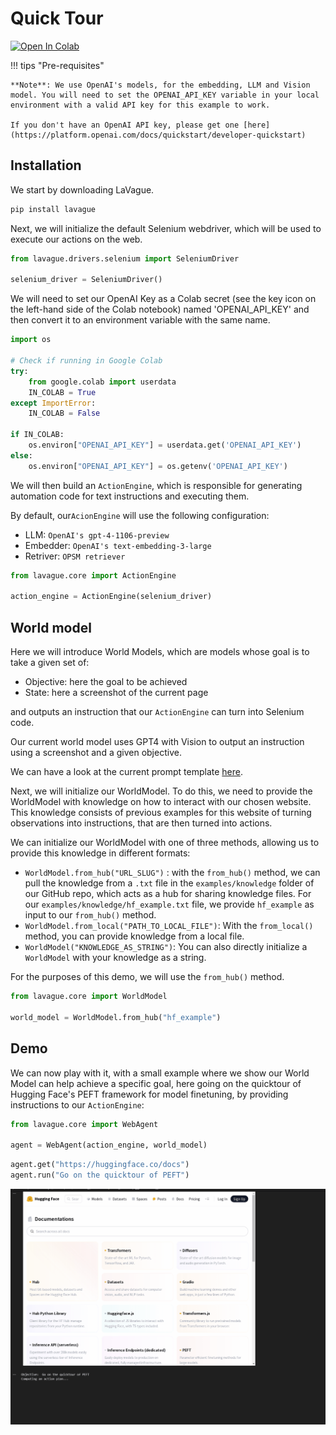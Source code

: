 # Quick Tour

<a target="_blank" href="https://colab.research.google.com/github/lavague-ai/LaVague/blob/main/docs/docs/get-started/quick-tour-notebook/quick-tour.ipynb">
<img src="https://colab.research.google.com/assets/colab-badge.svg" alt="Open In Colab"></a>

!!! tips "Pre-requisites"

    **Note**: We use OpenAI's models, for the embedding, LLM and Vision model. You will need to set the OPENAI_API_KEY variable in your local environment with a valid API key for this example to work.

    If you don't have an OpenAI API key, please get one [here](https://platform.openai.com/docs/quickstart/developer-quickstart)

## Installation

We start by downloading LaVague.

```bash
pip install lavague
```

Next, we will initialize the default Selenium webdriver, which will be used to execute our actions on the web.

```python
from lavague.drivers.selenium import SeleniumDriver

selenium_driver = SeleniumDriver()
```

We will need to set our OpenAI Key as a Colab secret (see the key icon on the left-hand side of the Colab notebook) named 'OPENAI_API_KEY' and then convert it to an environment variable with the same name.

```python
import os

# Check if running in Google Colab
try:
    from google.colab import userdata
    IN_COLAB = True
except ImportError:
    IN_COLAB = False

if IN_COLAB:
    os.environ["OPENAI_API_KEY"] = userdata.get('OPENAI_API_KEY')
else:
    os.environ["OPENAI_API_KEY"] = os.getenv('OPENAI_API_KEY')
```

We will then build an `ActionEngine`, which is responsible for generating automation code for text instructions and executing them.

By default, our`AcionEngine` will use the following configuration:
- LLM: `OpenAI's gpt-4-1106-preview`
- Embedder: `OpenAI's text-embedding-3-large`
- Retriver: `OPSM retriever`

```python
from lavague.core import ActionEngine

action_engine = ActionEngine(selenium_driver)
```

## World model

Here we will introduce World Models, which are models whose goal is to take a given set of:
- Objective: here the goal to be achieved
- State: here a screenshot of the current page

and outputs an instruction that our `ActionEngine` can turn into Selenium code.

Our current world model uses GPT4 with Vision to output an instruction using a screenshot and a given objective.

We can have a look at the current prompt template [here](https://github.com/lavague-ai/LaVague/blob/main/lavague-core/lavague/core/world_model.py#L77).

Next, we will initialize our WorldModel. To do this, we need to provide the WorldModel with knowledge on how to interact with our chosen website. This knowledge consists of  previous examples for this website of turning observations into instructions, that are then turned into actions.

We can initialize our WorldModel with one of three methods, allowing us to provide this knowledge in different formats:
- `WorldModel.from_hub("URL_SLUG")` : with the `from_hub()` method, we can pull the knowledge from a `.txt` file in the `examples/knowledge` folder of our GitHub repo, which acts as a hub for sharing knowledge files. For our `examples/knowledge/hf_example.txt` file, we provide `hf_example` as input to our `from_hub()` method.
- `WorldModel.from_local("PATH_TO_LOCAL_FILE")`: With the `from_local()` method, you can provide knowledge from a local file.
- `WorldModel("KNOWLEDGE_AS_STRING")`: You can also directly initialize a `WorldModel` with your knowledge as a string.

For the purposes of this demo, we will use the `from_hub()` method.

```python
from lavague.core import WorldModel

world_model = WorldModel.from_hub("hf_example")
```

## Demo

We can now play with it, with a small example where we show our World Model can help achieve a specific goal, here going on the quicktour of Hugging Face's PEFT framework for model finetuning, by providing instructions to our `ActionEngine`:

```python
from lavague.core import WebAgent

agent = WebAgent(action_engine, world_model)
```

```python
agent.get("https://huggingface.co/docs")
agent.run("Go on the quicktour of PEFT")
```

![qt_output](../../assets/demo_agent_hf.gif)